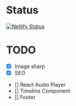 # Status

[![Netlify Status](https://api.netlify.com/api/v1/badges/ce2f05dd-11a9-43ad-98bd-f0b4dc4365b2/deploy-status)](https://app.netlify.com/sites/ceritanyadeveloper/deploys)

# TODO

- [x] Image sharp
- [x] SEO
- [] React Audio Player
- [] Timeline Component
- [] Footer
